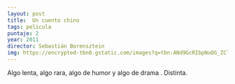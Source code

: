 ```yaml
---
layout: post
title:  Un cuento chino
tags: pelicula
puntaje: 2
year: 2011
director: Sebastián Borensztein 
img: https://encrypted-tbn0.gstatic.com/images?q=tbn:ANd9GcRIbpNuOG_ZClLTaWvPvOJko7g_gPToHnKD0QeW4qJeItSd9Xwh
---
```


Algo lenta, algo rara, algo de humor y algo de drama . Distinta.